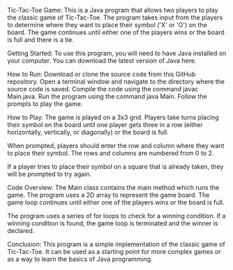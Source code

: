 Tic-Tac-Toe Game:
This is a Java program that allows two players to play the classic game of Tic-Tac-Toe. The program takes input from the players to determine where they want to place their symbol ('X' or 'O') on the board. The game continues until either one of the players wins or the board is full and there is a tie.

Getting Started:
To use this program, you will need to have Java installed on your computer. You can download the latest version of Java here.

How to Run:
Download or clone the source code from this GitHub repository.
Open a terminal window and navigate to the directory where the source code is saved.
Compile the code using the command javac Main.java.
Run the program using the command java Main.
Follow the prompts to play the game.

How to Play:
The game is played on a 3x3 grid. Players take turns placing their symbol on the board until one player gets three in a row (either horizontally, vertically, or diagonally) or the board is full.

When prompted, players should enter the row and column where they want to place their symbol. The rows and columns are numbered from 0 to 2.

If a player tries to place their symbol on a square that is already taken, they will be prompted to try again.

Code Overview:
The Main class contains the main method which runs the game. The program uses a 2D array to represent the game board. The game loop continues until either one of the players wins or the board is full.

The program uses a series of for loops to check for a winning condition. If a winning condition is found, the game loop is terminated and the winner is declared.

Conclusion:
This program is a simple implementation of the classic game of Tic-Tac-Toe. It can be used as a starting point for more complex games or as a way to learn the basics of Java programming.
